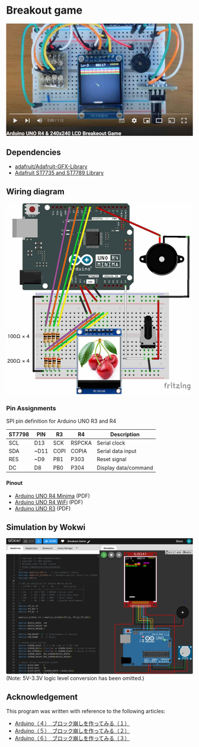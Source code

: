 # Breakout game

[![Breakout game](breakout.jpg)](https://youtu.be/K5Ht-r3FQZE "Arduino UNO R4 &amp; 240x240 LCD Breakeout Game - YouTube")

## Dependencies

- [adafruit/Adafruit-GFX-Library](https://github.com/adafruit/Adafruit-GFX-Library "adafruit/Adafruit-GFX-Library: Adafruit GFX graphics core Arduino library, this is the &#39;core&#39; class that all our other graphics libraries derive from")
- [Adafruit ST7735 and ST7789 Library](https://www.arduino.cc/reference/en/libraries/adafruit-st7735-and-st7789-library/ "Adafruit ST7735 and ST7789 Library - Arduino Reference")

## Wiring diagram

![Wiring diagram](LCD240x240.jpg)

### Pin Assignments

SPI pin definition for Arduino UNO R3 and R4

  | ST7798 | PIN  |  R3  |   R4   |     Description      |
  |--------|------|------|--------|----------------------|
  | SCL    |  D13 | SCK  | RSPCKA | Serial clock         |
  | SDA    | ~D11 | COPI | COPIA  | Serial data input    |
  | RES    | ~D9  | PB1  | P303   | Reset signal         |
  | DC     |  D8  | PB0  | P304   | Display data/command |

#### Pinout

- [Arduino UNO R4 Minima](https://docs.arduino.cc/resources/pinouts/ABX00080-full-pinout.pdf) (PDF)
- [Arduino UNO R4 WiFi](https://docs.arduino.cc/resources/pinouts/ABX00087-full-pinout.pdf) (PDF)
- [Arduino UNO R3](https://docs.arduino.cc/resources/pinouts/A000066-full-pinout.pdf) (PDF)

## Simulation by Wokwi

[![Breakout Game](wokwi.jpg)](https://wokwi.com/projects/405346200615499777 "Breakout Game - Wokwi ESP32, STM32, Arduino Simulator")
(Note: 5V-3.3V logic level conversion has been omitted.)

## Acknowledgement

This program was written with reference to the following articles:

- [Arduino（４）　ブロック崩しを作ってみる（１）](https://blog.boochow.com/article/423049468.html "Arduino（４）　ブロック崩しを作ってみる（１）  &#8211;  楽しくやろう。")
- [Arduino（５）　ブロック崩しを作ってみる（２）](https://blog.boochow.com/article/423178933.html "Arduino（５）　ブロック崩しを作ってみる（２）  &#8211;  楽しくやろう。")
- [Arduino（６）　ブロック崩しを作ってみる（３）](https://blog.boochow.com/article/423481451.html "Arduino（６）　ブロック崩しを作ってみる（３）  &#8211;  楽しくやろう。")
